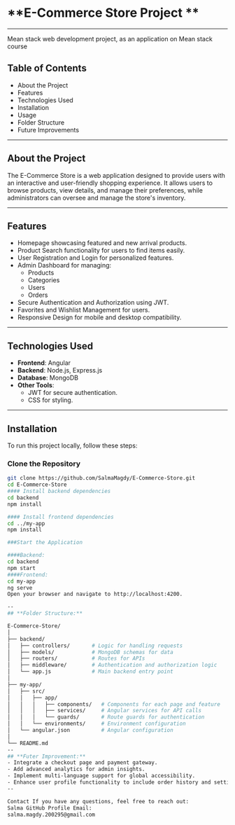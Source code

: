 # **E-Commerce Store Project **  
---
Mean stack web development project, as an application on Mean stack course
## **Table of Contents**
- About the Project  
- Features  
- Technologies Used  
- Installation  
- Usage  
- Folder Structure  
- Future Improvements  

---

## **About the Project**  
The E-Commerce Store is a web application designed to provide users with an interactive and user-friendly shopping experience. It allows users to browse products, view details, and manage their preferences, while administrators can oversee and manage the store's inventory.  

---

## **Features**  
- Homepage showcasing featured and new arrival products.  
- Product Search functionality for users to find items easily.  
- User Registration and Login for personalized features.  
- Admin Dashboard for managing:  
  - Products  
  - Categories  
  - Users  
  - Orders  
- Secure Authentication and Authorization using JWT.  
- Favorites and Wishlist Management for users.  
- Responsive Design for mobile and desktop compatibility.  

---

## **Technologies Used**  
- **Frontend**: Angular  
- **Backend**: Node.js, Express.js  
- **Database**: MongoDB  
- **Other Tools**:  
  - JWT for secure authentication.  
  - CSS for styling.  

---

## **Installation**  
To run this project locally, follow these steps:  

### Clone the Repository  
```bash
git clone https://github.com/SalmaMagdy/E-Commerce-Store.git  
cd E-Commerce-Store
#### Install backend dependencies
cd backend  
npm install  

#### Install frontend dependencies
cd ../my-app  
npm install

###Start the Application

####Backend:
cd backend  
npm start  
####Frontend:
cd my-app  
ng serve
Open your browser and navigate to http://localhost:4200.

--
## **Folder Structure:**

E-Commerce-Store/  
│  
├── backend/  
│   ├── controllers/       # Logic for handling requests  
│   ├── models/            # MongoDB schemas for data  
│   ├── routers/           # Routes for APIs  
│   ├── middleware/        # Authentication and authorization logic  
│   └── app.js             # Main backend entry point  
│  
├── my-app/  
│   ├── src/  
│   │   ├── app/  
│   │   │   ├── components/   # Components for each page and feature  
│   │   │   ├── services/     # Angular services for API calls  
│   │   │   └── guards/       # Route guards for authentication  
│   │   └── environments/     # Environment configuration  
│   └── angular.json          # Angular configuration  
│  
└── README.md  
--
## **Futer Improvement:**
- Integrate a checkout page and payment gateway.
- Add advanced analytics for admin insights.
- Implement multi-language support for global accessibility.
- Enhance user profile functionality to include order history and settings.
--

Contact If you have any questions, feel free to reach out:
Salma GitHub Profile Email:
salma.magdy.200295@gmail.com
